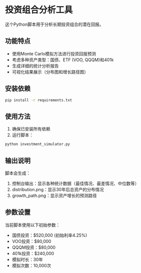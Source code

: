 # 投资组合分析工具

这个Python脚本用于分析长期投资组合的潜在回报。

## 功能特点

- 使用Monte Carlo模拟方法进行投资回报预测
- 考虑多种资产类型：国债、ETF (VOO, QQQM)和401k
- 生成详细的统计分析报告
- 可视化结果展示（分布图和增长路径图）

## 安装依赖

```bash
pip install -r requirements.txt
```

## 使用方法

1. 确保已安装所有依赖
2. 运行脚本：
```bash
python investment_simulator.py
```

## 输出说明

脚本会生成：
1. 控制台输出：显示各种统计数据（最佳情况、最差情况、中位数等）
2. distribution.png：显示30年后总资产的分布情况
3. growth_path.png：显示资产增长的预测路径

## 参数设置

当前脚本使用以下初始参数：
- 国债投资：$520,000 (初始利率4.25%)
- VOO投资：$80,000
- QQQM投资：$80,000
- 401k投资：$240,000
- 模拟时长：30年
- 模拟次数：10,000次 